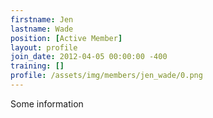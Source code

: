 ```yaml
---
firstname: Jen
lastname: Wade
position: [Active Member]
layout: profile
join_date: 2012-04-05 00:00:00 -400
training: []
profile: /assets/img/members/jen_wade/0.png
---
```

Some information